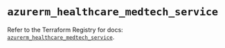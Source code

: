 # `azurerm_healthcare_medtech_service`

Refer to the Terraform Registry for docs: [`azurerm_healthcare_medtech_service`](https://registry.terraform.io/providers/hashicorp/azurerm/4.1.0/docs/resources/healthcare_medtech_service).
